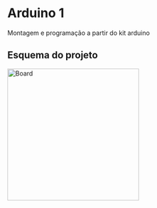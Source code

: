 # Arduino 1
Montagem e programação a partir do kit arduino
## Esquema do projeto
<img width="296" alt="Board" src="https://user-images.githubusercontent.com/130802556/235014363-678da002-588a-4cc6-a642-f8ceede55ab3.png">
